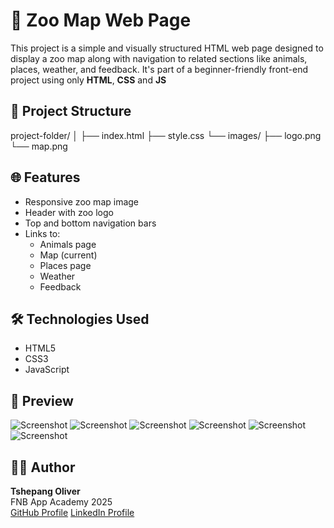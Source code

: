 # 🦁 Zoo Map Web Page

This project is a simple and visually structured HTML web page designed to display a zoo map along with navigation to related sections like animals, places, weather, and feedback. It's part of a beginner-friendly front-end project using only **HTML**, **CSS**
and **JS** 

## 📁 Project Structure
project-folder/
│
├── index.html
├── style.css
└── images/
├── logo.png
└── map.png


## 🌐 Features

- Responsive zoo map image
- Header with zoo logo
- Top and bottom navigation bars
- Links to:
  - Animals page
  - Map (current)
  - Places page
  - Weather
  - Feedback

## 🛠️ Technologies Used

- HTML5
- CSS3
- JavaScript

## 📸 Preview

![Screenshot](p1.png)
![Screenshot](p2.png)
![Screenshot](p3.png)
![Screenshot](p4.png)
![Screenshot](p5.png)
![Screenshot](p6.png)


## 👨‍💻 Author

**Tshepang Oliver**  
FNB App Academy 2025  
[GitHub Profile](https://github.com/T5H3P4N9)
[LinkedIn Profile](https://www.linkedin.com/in/tshepang-oliver-3a5540205/)



